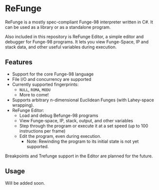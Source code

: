 # ReFunge

ReFunge is a mostly spec-compliant Funge-98 interpreter written in C#.
It can be used as a library or as a standalone program.

Also included in this repository is ReFunge Editor, a simple editor and debugger for Funge-98 programs. 
It lets you view Funge-Space, IP and stack data, and other useful variables during execution.

## Features

- Support for the core Funge-98 language
- File I/O and concurrency are supported
- Currently supported fingerprints:
  - `NULL`, `ROMA`, `MODU`
  - More to come!
- Supports arbitrary n-dimensional Euclidean Funges (with Lahey-space wrapping).
- ReFunge Editor:
  - Load and debug Befunge-98 programs
  - View Funge-space, IP, stack, output, and other variables
  - Step through the program or execute it at a set speed (up to 100 instructions per frame)
  - Edit the program, even during execution.
    - Note: Rewinding the program to its initial state is not yet supported.

Breakpoints and Trefunge support in the Editor are planned for the future.

## Usage

Will be added soon.
